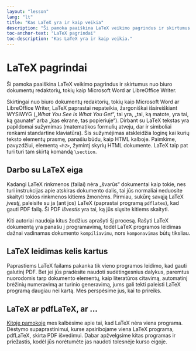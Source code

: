 ```yaml
---
layout: "lesson"
lang: "lt"
title: "Kas LaTeX yra ir kaip veikia"
description: "Ši pamoka paaiškina LaTeX veikimo pagrindus ir skirtumus nuo įprastų biuro dokumentų redaktorių, kaip Microsoft Word ar LibreOffice Writer."
toc-anchor-text: "LaTeX pagrindai"
toc-description: "Kas LaTeX yra ir kaip veikia."
---
```


# LaTeX pagrindai

<span
  class="summary">Ši pamoka paaiškina LaTeX veikimo pagrindus ir skirtumus nuo biuro dokumentų redaktorių, tokių kaip Microsoft Word ar LibreOffice Writer.</span>

Skirtingai nuo biuro dokumentų redaktorių, tokių kaip Microsoft Word ar
LibreOffice Writer, LaTeX paprastai nepateikia, žargoniškai išsireiškiant
WYSIWYG („_What You See Is What You Get_“, tai yra, „tai, ką matote, yra tai,
ką gaunate“ arba „kas ekrane, tas popieriuje“).  Dirbant su LaTeX tekstas yra
papildomai sužymimas (matematikos formulių atveju, dar ir simboliai renkami
standartine klaviatūra). Šis sužymėjimas atskleidžia loginę kai kurių teksto
elementų prasmę, panašiu būdu, kaip HTML kalboje. Paimkime, pavyzdžiui,
elementą `<h2>`, žymintį skyrių HTML dokumente. LaTeX taip pat turi turi tam
skirtą komandą `\section`.

## Darbo su LaTeX eiga

Kadangi LaTeX rinkmenos (failai) nėra „švarūs“ dokumentai kaip tokie, nes
turi instrukcijas apie atskiras dokumento dalis, tai jūs normaliai neduosite
skaityti tokios rinkmenos kitiems žmonėms.  Pirmiau, sukūrę savąją LaTeX
_įvestį_, paleisite su ja (ant jos) LaTeX (paprastai programą `pdflatex`),
kad gauti PDF failą.  Ši PDF _išvestis_ yra tai, ką jūs siųsite kitiems
skaityti.

Kiti autoriai naudoja kitus žodžius aprašyti šį procesą.  Rašyti LaTeX
dokumentą yra panašu į programavimą, todėl LaTeX programos leidimas dažnai
vadinamas dokumento `kompiliavimu`, nors `komponavimas` būtų tiksliau.

## LaTeX leidimas kelis kartus

Paprastiems LaTeX failams pakanka tik vieno programos leidimo, kad gauti
galutinį PDF.  Bet jei jūs pradėsite naudoti sudėtingesnius dalykus, paremtus
nuorodomis tarp dokumento elementų, kaip literatūros citavimą, automatinį
brėžinių numeravimą ar turinio generavimą, jums gali tekti paleisti LaTeX
programą daugiau nei kartą.  Mes perspėsime jus, kai to prireiks.

## LaTeX ar pdfLaTeX, ar ...

[Kitoje pamokoje](lesson-02) mes kalbėsime apie tai, kad LaTeX nėra viena
programa.  Dėstymo supaprastinimui, kurse apsiribojame viena LaTeX programa,
pdfLaTeX, skirta PDF išvedimui.  Dabar apžvelgsime kitas programas ir
priežastis, kodėl jūs norėtumėte jas naudoti tolesnėje kurso eigoje.

